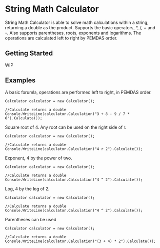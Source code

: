 # String Math Calculator

String Math Calculator is able to solve math calculations within a string, returning a double as the product. Supports the basic operators, *, /, + and -. Also supports parentheses, roots, exponents and logarithms. The operations are calculated left to right by PEMDAS order.

## Getting Started

WIP

## Examples

A basic forumla, operations are performed left to right, in PEMDAS order.
```
Calculator calculator = new Calculator();

//Calculate returns a double
Console.WriteLine(calculator.Calculation("3 + 8 - 9 / 7 * 6").Calculate());
```

Square root of 4. Any root can be used on the right side of r.
```
Calculator calculator = new Calculator();

//Calculate returns a double
Console.WriteLine(calculator.Calculation("4 r 2").Calculate());
```

Exponent, 4 by the power of two.
```
Calculator calculator = new Calculator();

//Calculate returns a double
Console.WriteLine(calculator.Calculation("4 ^ 2").Calculate());
```

Log, 4 by the log of 2.
```
Calculator calculator = new Calculator();

//Calculate returns a double
Console.WriteLine(calculator.Calculation("4 ^ 2").Calculate());
```

Parentheses can be used
```
Calculator calculator = new Calculator();

//Calculate returns a double
Console.WriteLine(calculator.Calculation("(3 + 4) * 2").Calculate());
```
